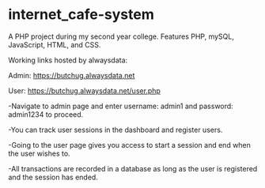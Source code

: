 # internet_cafe-system
A PHP project during my second year college. Features PHP, mySQL, JavaScript, HTML, and CSS.

Working links hosted by alwaysdata:

Admin: https://butchug.alwaysdata.net

User:  https://butchug.alwaysdata.net/user.php


-Navigate to admin page and enter username: admin1 and password: admin1234 to proceed.

-You can track user sessions in the dashboard and register users.

-Going to the user page gives you access to start a session and end when the user wishes to.

-All transactions are recorded in a database as long as the user is registered and the session has ended.
